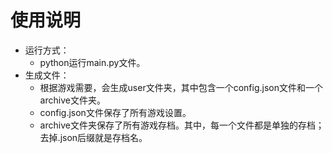# 使用说明
- 运行方式：
  - python运行main.py文件。
- 生成文件：
  - 根据游戏需要，会生成user文件夹，其中包含一个config.json文件和一个archive文件夹。
  - config.json文件保存了所有游戏设置。
  - archive文件夹保存了所有游戏存档。其中，每一个文件都是单独的存档；去掉.json后缀就是存档名。
